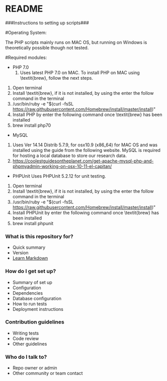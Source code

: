 # README #

###Instructions to setting up scripts###

#Operating System:

The PHP scripts mainly runs on MAC OS, but running on Windows is theoretically possible though not tested. 

#Required modules:

* PHP 7.0
   1. Uses latest PHP 7.0 on MAC. To install PHP on MAC using \textit{brew}, follow the next steps.

1. Open terminal
2. Install \textit{brew}, if it is not installed, by using the enter the follow command in the terminal
3. /usr/bin/ruby -e "$(curl -fsSL https://raw.githubusercontent.com/Homebrew/install/master/install)"
4. Install PHP by enter the following command once \textit{brew} has been installed
5. brew install php70

* MySQL
1. Uses Ver 14.14 Distrib 5.7.9, for osx10.9 (x86_64) for MAC OS and was installed using the guide from the following website. MySQL is required for hosting a local database to store our research data. 
2. https://coolestguidesontheplanet.com/get-apache-mysql-php-and-phpmyadmin-working-on-osx-10-11-el-capitan/

* PHPUnit
Uses PHPUnit 5.2.12 for unit testing.

1. Open terminal
2. Install \textit{brew}, if it is not installed, by using the enter the follow command in the terminal
3. /usr/bin/ruby -e "\$(curl -fsSL https://raw.githubusercontent.com/Homebrew/install/master/install)"
4. Install PHPUnit by enter the following command once \textit{brew} has been installed
5. brew install phpunit

### What is this repository for? ###

* Quick summary
* Version
* [Learn Markdown](https://bitbucket.org/tutorials/markdowndemo)

### How do I get set up? ###

* Summary of set up
* Configuration
* Dependencies
* Database configuration
* How to run tests
* Deployment instructions

### Contribution guidelines ###

* Writing tests
* Code review
* Other guidelines

### Who do I talk to? ###

* Repo owner or admin
* Other community or team contact